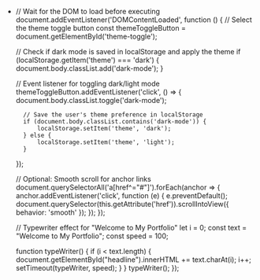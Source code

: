 - // Wait for the DOM to load before executing
document.addEventListener('DOMContentLoaded', function () {
    // Select the theme toggle button
    const themeToggleButton = document.getElementById('theme-toggle');

    // Check if dark mode is saved in localStorage and apply the theme
    if (localStorage.getItem('theme') === 'dark') {
        document.body.classList.add('dark-mode');
    }

    // Event listener for toggling dark/light mode
    themeToggleButton.addEventListener('click', () => {
        document.body.classList.toggle('dark-mode');

        // Save the user's theme preference in localStorage
        if (document.body.classList.contains('dark-mode')) {
            localStorage.setItem('theme', 'dark');
        } else {
            localStorage.setItem('theme', 'light');
        }
    });

    // Optional: Smooth scroll for anchor links
    document.querySelectorAll('a[href^="#"]').forEach(anchor => {
        anchor.addEventListener('click', function (e) {
            e.preventDefault();
            document.querySelector(this.getAttribute('href')).scrollIntoView({
                behavior: 'smooth'
            });
        });
    });

    // Typewriter effect for "Welcome to My Portfolio"
    let i = 0;
    const text = "Welcome to My Portfolio";
    const speed = 100;

    function typeWriter() {
        if (i < text.length) {
            document.getElementById("headline").innerHTML += text.charAt(i);
            i++;
            setTimeout(typeWriter, speed);
        }
    }
    typeWriter();
});
